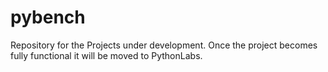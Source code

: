 # pybench
Repository for the Projects under development. Once the project becomes fully functional it will be moved to PythonLabs.
